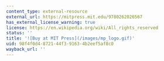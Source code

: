```yaml
---
content_type: external-resource
external_url: https://mitpress.mit.edu/9780262026567
has_external_license_warning: true
license: https://en.wikipedia.org/wiki/All_rights_reserved
status: ''
title: '![Buy at MIT Press](/images/mp_logo.gif)'
uid: 98f4f0d4-8721-44f3-9163-4b2eef5af8c0
wayback_url: ''
---
```

